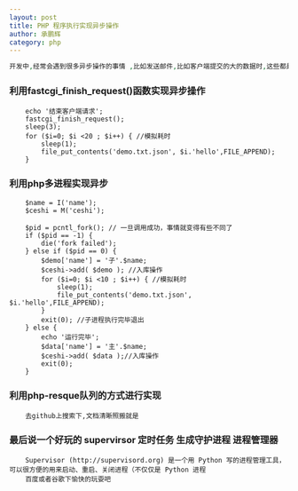 ```yaml
---
layout: post
title: PHP 程序执行实现异步操作
author: 承鹏辉
category: php
---
```


```php
开发中,经常会遇到很多异步操作的事情 ,比如发送邮件,比如客户端提交的大的数据时,这些都是很耗时的工作的,这时如果能用到异步操作,那用户的体验就非常的好了
```

### 利用fastcgi_finish_request()函数实现异步操作

```
	echo '结束客户端请求';
	fastcgi_finish_request();
	sleep(3);
	for ($i=0; $i <20 ; $i++) { //模拟耗时
		sleep(1);
		file_put_contents('demo.txt.json', $i.'hello',FILE_APPEND);
	}

```

### 利用php多进程实现异步

```
	$name = I('name');
	$ceshi = M('ceshi');

	$pid = pcntl_fork(); // 一旦调用成功，事情就变得有些不同了
	if ($pid == -1) {
		die('fork failed');
	} else if ($pid == 0) {
		$demo['name'] = '子'.$name;
		$ceshi->add( $demo ); //入库操作
		for ($i=0; $i <10 ; $i++) { //模拟耗时
			sleep(1);
			file_put_contents('demo.txt.json', $i.'hello',FILE_APPEND);
		}
		exit(0); //子进程执行完毕退出
	} else {
		echo '运行完毕';
		$data['name'] = '主'.$name;
		$ceshi->add( $data );//入库操作
		exit(0);
	}
```

### 利用php-resque队列的方式进行实现

```
	去github上搜索下,文档清晰照搬就是
```

### 最后说一个好玩的  supervirsor 定时任务 生成守护进程 进程管理器

```
	Supervisor (http://supervisord.org) 是一个用 Python 写的进程管理工具，可以很方便的用来启动、重启、关闭进程（不仅仅是 Python 进程
	百度或者谷歌下愉快的玩耍吧
```
